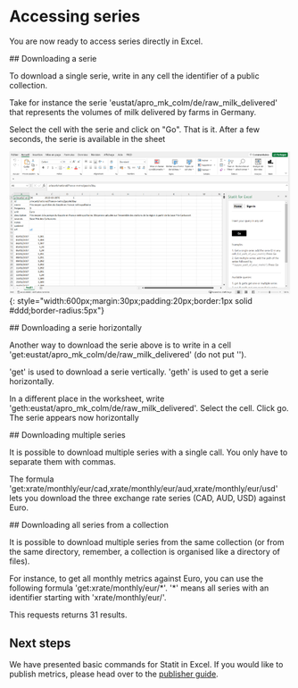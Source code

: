 # Accessing series

You are now ready to access series directly in Excel.


## Downloading a serie

To download a single serie, write in any cell the identifier of a public collection.

Take for instance the serie 'eustat/apro_mk_colm/de/raw_milk_delivered' that represents the volumes of milk delivered by farms in Germany.

Select the cell with the serie and click on "Go". That is it. After a few seconds, the serie is available in the sheet

![Installer complément](/img/user-fr_excel_access_0.png){: style="width:600px;margin:30px;padding:20px;border:1px solid #ddd;border-radius:5px"}


## Downloading a serie horizontally

Another way to download the serie above is to write in a cell 'get:eustat/apro_mk_colm/de/raw_milk_delivered' (do not put '').

'get' is used to download a serie vertically. 'geth' is used to get a serie horizontally.

In a different place in the worksheet, write 'geth:eustat/apro_mk_colm/de/raw_milk_delivered'. Select the cell. Click go. The serie appears now horizontally


## Downloading multiple series

It is possible to download multiple series with a single call. You only have to separate them with commas.

The formula 'get:xrate/monthly/eur/cad,xrate/monthly/eur/aud,xrate/monthly/eur/usd' lets you download the three exchange rate series (CAD, AUD, USD) against Euro.


## Downloading all series from a collection

It is possible to download multiple series from the same collection (or from the same directory, remember, a collection is organised like a directory of files).

For instance, to get all monthly metrics against Euro, you can use the following formula 'get:xrate/monthly/eur/\*'. '\*' means all series with an identifier starting with 'xrate/monthly/eur/'.

This requests returns 31 results.


## Next steps

We have presented basic commands for Statit in Excel. If you would like to publish metrics, please head over to the [publisher guide](http://helppub_en.gostatit.com).
